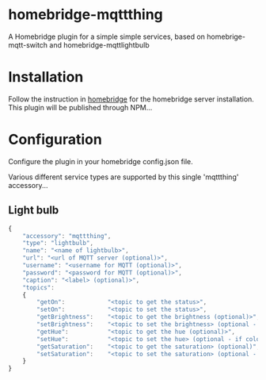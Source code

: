 # homebridge-mqttthing
A Homebridge plugin for a simple simple services, based on homebrige-mqtt-switch and homebridge-mqttlightbulb

# Installation
Follow the instruction in [homebridge](https://www.npmjs.com/package/homebridge) for the homebridge server installation.
This plugin will be published through NPM...

# Configuration
Configure the plugin in your homebridge config.json file.

Various different service types are supported by this single 'mqttthing' accessory...

## Light bulb
```javascript
{
    "accessory": "mqttthing",
    "type": "lightbulb",
    "name": "<name of lightbulb>",
    "url": "<url of MQTT server (optional)>",
    "username": "<username for MQTT (optional)>",
    "password": "<password for MQTT (optional)>",
    "caption": "<label> (optional)>",
    "topics":
    {
        "getOn": 	        "<topic to get the status>",
        "setOn": 	        "<topic to set the status>",
        "getBrightness": 	"<topic to get the brightness (optional)>",
        "setBrightness": 	"<topic to set the brightness> (optional - if dimmable)",
        "getHue": 	        "<topic to get the hue (optional)>",
        "setHue": 	        "<topic to set the hue> (optional - if coloured)",
        "getSaturation": 	"<topic to get the saturation> (optional)",
        "setSaturation": 	"<topic to set the saturation> (optional - if coloured)"
    }
}
```

